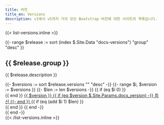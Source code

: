 ```yaml
---
title: 버전
title_en: Versions
description: v1에서 v5까지 거의 모든 Bootstrap 버전에 대한 사이트의 목록입니다.
---
```


{{< list-versions.inline >}}
<div class="row">
  {{- range $release := sort (index $.Site.Data "docs-versions") "group" "desc" }}
  <div class="col-md-6 col-lg-4 col-xl mb-4">
    <h2>{{ $release.group }}</h2>
    <p>{{ $release.description }}</p>
    {{- $versions := sort $release.versions "" "desc" -}}
    {{- range $i, $version := $versions }}
      {{- $len := len $versions -}}
      {{ if (eq $i 0) }}<div class="list-group">{{ end }}
        <a class="list-group-item list-group-item-action py-2 text-primary{{ if (eq $version $.Site.Params.docs_version) }} d-flex justify-content-between align-items-center{{ end }}" href="{{ $release.baseurl }}/{{ $version }}/">
          {{ $version }}
          {{ if (eq $version $.Site.Params.docs_version) -}}
          <span class="badge bg-primary">최신</span>
          {{- end }}
        </a>
      {{ if (eq (add $i 1) $len) }}</div>{{ end }}
    {{ end -}}
  </div>
  {{ end -}}
</div>
{{< /list-versions.inline >}}
